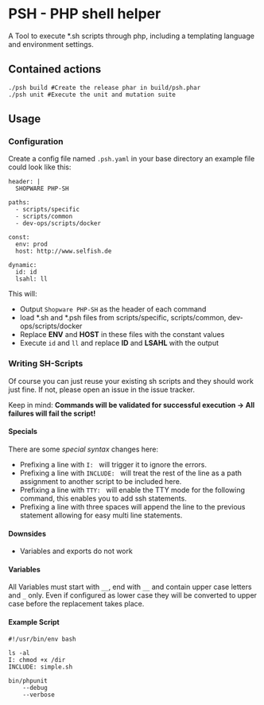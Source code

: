 PSH - PHP shell helper
====================

A Tool to execute *.sh scripts through php, including a templating language and environment settings.

## Contained actions

```
./psh build #Create the release phar in build/psh.phar
./psh unit #Execute the unit and mutation suite
```

## Usage

### Configuration

Create a config file named `.psh.yaml` in your base directory an example file could look like this:

```
header: |
  SHOPWARE PHP-SH

paths:
  - scripts/specific
  - scripts/common
  - dev-ops/scripts/docker

const:
  env: prod
  host: http://www.selfish.de

dynamic:
  id: id
  lsahl: ll
```
  
This will:

* Output `Shopware PHP-SH` as the header of each command
* load *.sh and *.psh files from scripts/specific, scripts/common, dev-ops/scripts/docker
* Replace __ENV__ and __HOST__ in these files with the constant values
* Execute `id` and `ll` and replace __ID__ and __LSAHL__ with the output

### Writing SH-Scripts

Of course you can just reuse your existing sh scripts and they should work just fine. If not, please open an issue in the issue tracker. 

Keep in mind: **Commands will be validated for successful execution -> All failures will fail the script!**

#### Specials

There are some *special syntax* changes here:

* Prefixing a line with `I: ` will trigger it to ignore the errors.
* Prefixing a line with `INCLUDE: ` will treat the rest of the line as a path assignment to another script to be included here.
* Prefixing a line with `TTY: ` will enable the TTY mode for the following command, this enables you to add ssh statements.
* Prefixing a line with three spaces will append the line to the previous statement allowing for easy multi line statements.

#### Downsides

* Variables and exports do not work

#### Variables

All Variables must start with `__`, end with `__` and contain upper case letters and `_` only. Even if configured as lower case they will be converted to upper case before the replacement takes place.
 
 
#### Example Script

```
#!/usr/bin/env bash

ls -al
I: chmod +x /dir
INCLUDE: simple.sh

bin/phpunit
    --debug
    --verbose
```
 
 



